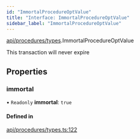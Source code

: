 ```yaml
---
id: "ImmortalProcedureOptValue"
title: "Interface: ImmortalProcedureOptValue"
sidebar_label: "ImmortalProcedureOptValue"
---
```


[api/procedures/types](../../../../../modules/API/Procedures/Types/Types.md).ImmortalProcedureOptValue

This transaction will never expire

## Properties

### immortal

• `Readonly` **immortal**: ``true``

#### Defined in

[api/procedures/types.ts:122](https://github.com/PolymeshAssociation/polymesh-sdk/blob/8a9158669/src/api/procedures/types.ts#L122)
